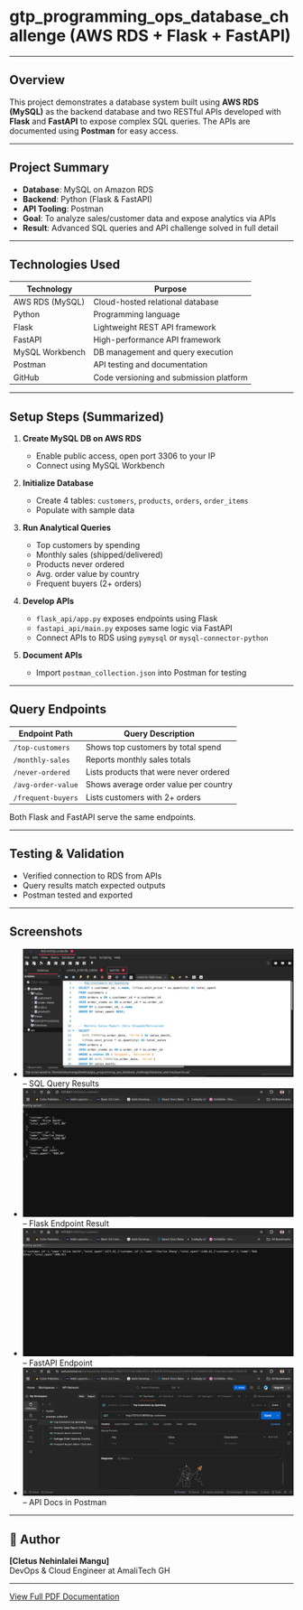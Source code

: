 # gtp_programming_ops_database_challenge (AWS RDS + Flask + FastAPI)

---

## Overview

This project demonstrates a database system built using **AWS RDS (MySQL)** as the backend database and two RESTful APIs developed with **Flask** and **FastAPI** to expose complex SQL queries. The APIs are documented using **Postman** for easy access.

---

## Project Summary

- **Database**: MySQL on Amazon RDS
- **Backend**: Python (Flask & FastAPI)
- **API Tooling**: Postman
- **Goal**: To analyze sales/customer data and expose analytics via APIs
- **Result**: Advanced SQL queries and API challenge solved in full detail

---

## Technologies Used

| Technology     | Purpose                                 |
|----------------|------------------------------------------|
| AWS RDS (MySQL)| Cloud-hosted relational database         |
| Python         | Programming language                     |
| Flask          | Lightweight REST API framework           |
| FastAPI        | High-performance API framework           |
| MySQL Workbench| DB management and query execution        |
| Postman        | API testing and documentation            |
| GitHub         | Code versioning and submission platform  |

---

## Setup Steps (Summarized)

1. **Create MySQL DB on AWS RDS**
   - Enable public access, open port 3306 to your IP
   - Connect using MySQL Workbench

2. **Initialize Database**
   - Create 4 tables: `customers`, `products`, `orders`, `order_items`
   - Populate with sample data

3. **Run Analytical Queries**
   - Top customers by spending
   - Monthly sales (shipped/delivered)
   - Products never ordered
   - Avg. order value by country
   - Frequent buyers (2+ orders)

4. **Develop APIs**
   - `flask_api/app.py` exposes endpoints using Flask
   - `fastapi_api/main.py` exposes same logic via FastAPI
   - Connect APIs to RDS using `pymysql` or `mysql-connector-python`

5. **Document APIs**
   - Import `postman_collection.json` into Postman for testing

---

## Query Endpoints

| Endpoint Path          | Query Description                       |
|------------------------|------------------------------------------|
| `/top-customers`       | Shows top customers by total spend       |
| `/monthly-sales`       | Reports monthly sales totals             |
| `/never-ordered`       | Lists products that were never ordered   |
| `/avg-order-value`     | Shows average order value per country    |
| `/frequent-buyers`     | Lists customers with 2+ orders           |

Both Flask and FastAPI serve the same endpoints.

---


## Testing & Validation

 - Verified connection to RDS from APIs  
 - Query results match expected outputs  
 - Postman tested and exported  


---

## Screenshots

- ![Workbench](screenshots/workbench_queries.png) – SQL Query Results  
- ![Flask API](screenshots/flask_response.png) – Flask Endpoint Result  
- ![FastAPI](screenshots/fastapi_response.png) – FastAPI Endpoint  
- ![Postman](screenshots/postman_api_docs.png) – API Docs in Postman  

---


## 👤 Author

**[Cletus Nehinlalei Mangu]**  
DevOps & Cloud Engineer at AmaliTech GH

---

[View Full PDF Documentation](documentation.pdf)